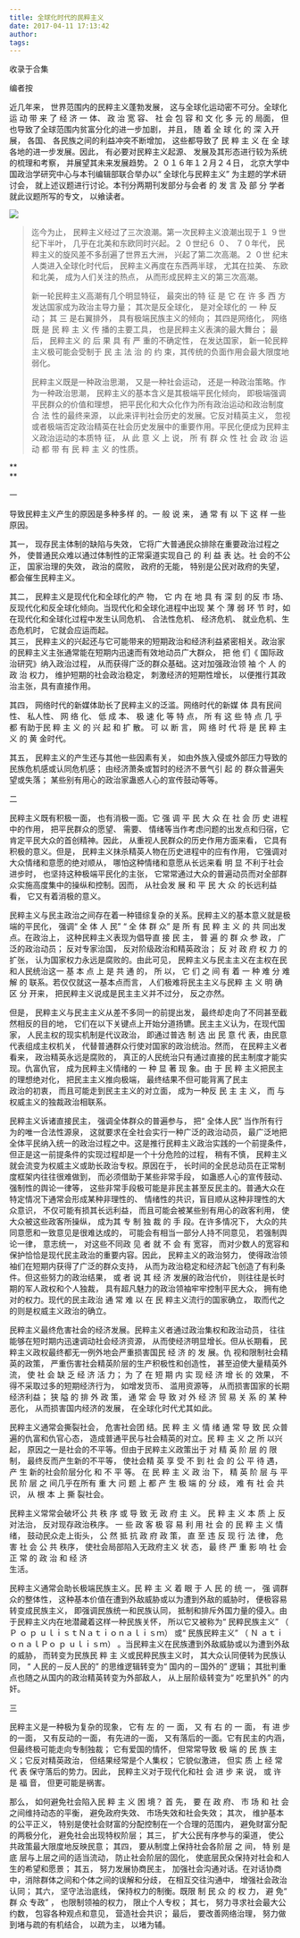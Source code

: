 ```yaml
---
title: 全球化时代的民粹主义
date: 2017-04-11 17:13:42
author: 
tags: 
---
```



收录于合集

编者按

近几年来， 世界范围内的民粹主义蓬勃发展， 这与全球化运动密不可分。全球化 运 动 带 来 了 经 济 一 体、 政 治 宽 容、 社 会 包 容 和 文
化 多 元 的 局面， 但也导致了全球范围内贫富分化的进一步加剧， 并且， 随 着 全 球 化 的 深 入开展， 各国、 各民族之间的利益冲突不断增加，
这些都导致了 民 粹 主 义 在 全 球各地的进一步发展。因此， 有必要对民粹主义起源、 发展及其形态进行较为系统的梳理和考察， 并展望其未来发展趋势。２
０１６年１２月２４日， 北京大学中国政治学研究中心与本刊编辑部联合举办以“ 全球化与民粹主义” 为主题的学术研讨会，
就上述议题进行讨论。本刊分两期刊发部分与会者 的 发 言 及 部 分 学者就此议题所写的专文， 以飨读者。

  

![](/images/4407/2.png)

  

> 迄今为止， 民粹主义经过了三次浪潮。第一次民粹主义浪潮出现于１ ９世纪下半叶， 几乎在北美和东欧同时兴起。２ ０世纪６ ０、 ７０年代，
> 民粹主义的旋风差不多刮遍了世界五大洲， 兴起了第二次高潮。２ ０世 纪末人类进入全球化时代后， 民粹主义再度在东西两半球， 尤其在拉美、 东欧和北美，
> 成为人们关注的热点， 从而形成民粹主义的第三次高潮。
>
> 新一轮民粹主义高潮有几个明显特征， 最突出的特 征 是 它 在 许 多 西 方 发达国家成为政治主导力量； 其次是反全球化， 是对全球化的 一 种 反
> 动； 其 三 是右翼排外， 具有极端民族主义的倾向； 其四是网络化， 网络既 是 民 粹 主 义 传 播的主要工具， 也是民粹主义表演的最大舞台；
> 最后， 民粹主义 的 后 果 具 有 严 重的不确定性， 在发达国家， 新一轮民粹主义极可能会受制于 民 主 法 治 的 约
> 束，其传统的负面作用会最大限度地弱化。
>
> 民粹主义既是一种政治思潮， 又是一种社会运动， 还是一种政治策略。作为一种政治思潮， 民粹主义的基本含义是其极端平民化倾向，
> 即极端强调平民群众的价值和理想， 把平民化和大众化作为所有政治运动和政治制度 合 法 性的最终来源， 以此来评判社会历史的发展。它反对精英主义，
> 忽视或者极端否定政治精英在社会历史发展中的重要作用。平民化便成为民粹主义政治运动的本质特 征， 从 此 意 义 上 说， 所 有 群 众 性 社 会 政
> 治 运 动 都 带 有 民 粹 主 义 的性质。

 **  
**

一

导致民粹主义产生的原因是多种多样 的。一 般 说 来， 通 常 有 以 下 这 样 一些原因。

其一， 现存民主体制的缺陷与失效， 它将广大普通民众排除在重要政治过程之外， 使普通民众难以通过体制性的正常渠道实现自己 的 利 益 表 达。社
会的不公正， 国家治理的失效， 政治的腐败， 政府的无能， 特别是公民对政府的失望， 都会催生民粹主义。

其二， 民粹主义是现代化和全球化的产 物， 它 内 在 地 具 有 深 刻 的反 市 场、反现代化和反全球化倾向。当现代化和全球化进程中出现 某 个 薄 弱
环 节 时，如在现代化和全球化过程中发生认同危机、 合法性危机、 经济危机、 就业危机、生态危机时， 它就会应运而起。  
其三， 民粹主义的兴起还与它可能带来的短期政治和经济利益紧密相关。政治家的民粹主义主张通常能在短期内迅速而有效地动员广大群众， 把 他 们《
国际政治研究》纳入政治过程， 从而获得广泛的群众基础。这对加强政治领 袖 个 人 的 政 治 权力， 维护短期的社会政治稳定， 刺激经济的短期性增长，
以便推行其政治主张，具有直接作用。

其四， 网络时代的新媒体助长了民粹主义的泛滥。网络时代的新媒 体 具有民间性、 私人性、 网 络 化、 低 成 本、 极 速 化 等 特 点， 所 有 这
些 特 点 几 乎 都 有助于民 粹 主 义 的 兴 起 和 扩 散。 可 以 断 言， 网 络 时 代 将 是 民 粹 主 义 的 黄 金时代。

其五， 民粹主义的产生还与其他一些因素有关， 如由外族入侵或外部压力导致的民族危机感或认同危机感； 由经济萧条或暂时的经济不景气引 起 的
群众普遍失望或失落； 某些别有用心的政治家蛊惑人心的宣传鼓动等等。

二

民粹主义既有积极一面， 也有消极一面。它 强 调 平 民 大 众 在 社 会 历 史 进程中的作用， 把平民群众的愿望、 需要、
情绪等当作考虑问题的出发点和归宿，它肯定平民大众的首创精神。因此， 从重视人民群众的历史作用方面来看， 它具有积极的意义。但是，
民粹主义抹杀精英人物在历史进程中的应有作用， 它强调对大众情绪和意愿的绝对顺从， 哪怕这种情绪和意愿从长远来看 明 显 不利于社会进步时，
也坚持这种极端平民化的主张， 它常常通过大众的普遍动员而对全部群众实施高度集中的操纵和控制。因而， 从社会发 展 和 平 民 大 众 的长远利益看，
它又有着消极的意义。  

民粹主义与民主政治之间存在着一种错综复杂的关系。民粹主义的基本意义就是极端的平民化， 强调“ 全 体 人 民” “ 全 体 群 众” 是 所 有 民 粹 主
义 的 共 同出发点。在政治上， 这种民粹主义表现为倡导直 接 民 主， 普 遍 的 群 众 参 政， 广泛的政治动员； 反对专家治国，
反对阶级政治和精英政治； 反 对 政 府 权 力 的 扩张， 认为国家权力永远是腐败的。由此可见， 民粹主义与民主主义在主权在民和人民统治这一 基 本 点
上 是 共 通 的， 所 以， 它 们 之 间 有 着 一 种 难 分 难 解 的 联系。若仅仅就这一基本点而言， 人们极难将民主主义与民粹 主 义 明 确
区 分 开来， 把民粹主义说成是民主主义并不过分， 反之亦然。  
  

但是， 民粹主义与民主主义从差不多同一的前提出发， 最终却走向了不同甚至截然相反的目的地， 它们在以下关键点上开始分道扬镳。民主主义认为，在现代国家，
人民主权的现实机制是代议政治， 即通过普选 制 选 出 民 意 代 表，由民意代表组成主权机关， 代替普通群众行使对国家的政治统治。然而，
在民粹主义者看来， 政治精英永远是腐败的， 真正的人民统治只有通过直接的民主制度才能实现。仇富仇官， 成为民粹主义情绪的 一 种 显 著 现 象。由 于 民
粹 主义把民主的理想绝对化， 把民主主义推向极端， 最终结果不但可能背离了民主  
政治的初衷， 而且可能走到民主主义的对立面， 成为一种反 民 主 主 义， 而 与 权威主义的独裁政治相联系。

民粹主义诉诸直接民主， 强调全体群众的普遍参与， 把“ 全体人民” 当作所有行为的唯一合法性源泉， 这就要求在全社会实行一种广泛的政治动员，
最广泛地把全体平民纳入统一的政治过程之中。这是推行民粹主义政治实践的一个前提条件， 但正是这一前提条件的实现过程却是一个十分危险的过程， 稍有不慎，
民粹主义就会流变为权威主义或助长政治专权。原因在于， 长时间的全民总动员在正常制度框架内往往很难做到， 而必须借助于某些非常手段， 如蛊惑人心的宣传鼓动、
强制性的舆论一律等， 这些非常手段极可能是非民主甚至反民主的。普通大众在特定情况下通常会形成某种非理性的、 情绪性的共识，盲目顺从这种非理性的大众意识，
不仅可能有损其长远利益， 而且可能会被某些别有用心的政客利用， 使大众被这些政客所操纵， 成为其 专 制 独 裁 的 手 段。在许多情况下，
大众的共同意愿和一致意见是很难达成的， 可能会有相当一部分人持不同意见， 若强制舆论一律， 意志统一， 对这些不同政 见 者 就 不 会 有 宽容，
而对少数人的宽容和保护恰恰是现代民主政治的重要内容。因此， 民粹主义的政治努力， 使得政治领袖们在短期内获得了广泛的群众支持，
从而为政治稳定和经济起飞创造了有利条件。但这些努力的政治结果， 或 者 说 其 经 济 发展的政治代价， 则往往是长时期的军人政权和个人独裁，
具有超凡魅力的政治领袖牢牢控制平民大众， 拥有绝对的权力。现代的民主政治 通 常 难 以 在 民 粹主义流行的国家确立， 取而代之的则是权威主义政治的确立。

民粹主义最终危害社会的经济发展。民粹主义者通过政治集权和政治动员， 往往能够在短时期内迅速调动社会经济资源， 从而使经济明显增长。但从长期看，
民粹主义政权最终都无一例外地会严重损害国民 经 济 的 发 展。仇 视和限制社会精英的政策， 严重伤害社会精英阶层的生产积极性和创造性， 甚至迫使大量精英外
流， 使 社 会 缺 乏 经 济 活 力； 为 了 在 短 期 内 实 现 经 济 增 长 的 效果， 不得不采取过多的短期经济行为， 如增发货币、
滥用资源等， 从而损害国家的长期经济利益； 狭 隘 的 排 外 政 策， 通 常 会 导 致 对 外 经 济 贸 易 关 系 的 某 种 恶化，
从而损害国内经济的发展， 在全球化时代尤其如此。

民粹主义通常会撕裂社会， 危害社会团 结。民 粹 主 义 情 绪 通 常 导 致 民 众普遍的仇富和仇官心态， 造成普通平民与社会精英的对立。民 粹 主 义
之 所 以兴起， 原因之一是社会的不平等。但由于民粹主义政策出于 对 精 英 阶 层 的 限制， 最终反而产生新的不平等， 使社会精 英 享 受 不 到 社
会 的 公 平 待 遇， 产 生 新的社会阶层分化 和 不 平 等。 在 民 粹 主 义 政 治 下， 精 英 阶 层 与 平 民 阶 层 之 间几乎在所有
重 大 问 题 上 都 产 生 极 端 的 分 歧， 难 有 社 会 共 识， 从 根 本 上 撕 裂社会。

民粹主义常常会破坏公 共 秩 序 或 导 致 无 政 府 主 义。 民 粹 主 义 本 质 上 反对法治， 反对现存政治秩序。 一 些 政 客 极 容 易
利 用 社 会 的 民 粹 主 义 情 绪， 鼓动民众走上街头， 公 然 抵 抗 政 府 政 策， 直 至 违 反 现 行 法 律， 危 害 社 会 公 共
秩序， 使社会局部陷入无政府主义 状 态， 最 终 严 重 影 响 社 会 正 常 的 政 治 和 经 济  
生活。

民粹主义通常会助长极端民族主义。民 粹 主 义 着 眼 于 人 民 的 统 一， 强 调群众的整体性， 这种基本价值在遭到外敌威胁或以为遭到外敌的威胁时，
便极容易转变成民族主义， 即强调民族统一和民族认同， 抵制和排斥外国力量的侵入。由于民粹主义内在地潜藏着这样一种民族关怀， 所以它又被称为“ 民粹民族主义”
（ Ｐ ｏ ｐ ｕｌｉｓｔＮａｔｉｏｎａｌｉｓｍ） 或“ 民族民粹主义” （ Ｎ ａｔｉｏｎａｌＰｏ ｐ ｕｌｉｓｍ）
。当民粹主义在民族遭到外敌威胁或以为遭到外敌的威胁， 而转变为民族民 粹 主 义或民粹民族主义时， 其大众认同便转为民族认同， “ 人民的－反人民的”
的思维逻辑转变为“ 国内的－国外的” 逻辑； 其批判重点也随之从国内的政治精英转变为外部敌人， 从上层阶级转变为“ 吃里扒外” 的内奸。

  

三

民粹主义是一种极为复杂的现象， 它有 左 的 一 面， 又 有 右 的 一 面， 有 进 步的一面， 又有反动的一面， 有先进的一面，
又有落后的一面。它有民主的内涵，但最终极可能走向专制独裁； 它有爱国的情怀， 但常常导致 极 端 的 民 族 主 义；它反对精英政治，
但结果经常是个人集权； 它貌似激进， 但实 质 上 经 常 代 表 保守落后的势力。因此， 民粹主义对于现代化和社 会 进 步 来 说， 或 许 是 福
音， 但更可能是祸害。

那么， 如何避免社会陷入民 粹 主 义 困 境？ 首 先， 要 在 政 府、 市 场 和 社 会 之间维持动态的平衡， 避免政府失效、 市场失效和社会失效；
其次， 维护基本的公平正义， 特别是使社会财富的分配控制在一个合理的范围内， 避免财富分配的两极分化， 避免社会出现特权阶层； 其三，
扩大公民有序参与的渠道， 使公共政策最大限度地反映民意； 其四， 要从制度上保持社会各阶层 之 间， 特 别 是 底 层与上层之间的适当流动，
防止社会阶层的固化， 使底层民众保持对社会和人生的希望和愿景； 其五， 努力发展协商民主，
加强社会沟通对话。在对话协商中，消除群体之间和个体之间的误解和分歧， 在相互交往沟通中， 增强社会政治认同； 其六， 坚守法治底线， 保持权力的制衡。既限
制 民 众 的 权 力， 避 免“ 群 众 专政” ， 也限制领袖的权力， 限止个人专权； 其七， 努力寻求社会最大公约数， 包容各种观点和意见，
营造社会共识； 最后， 要改善网络治理， 努力做到堵与疏的有机结合， 以疏为主， 以堵为辅。

  

